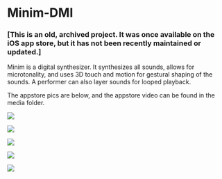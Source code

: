 # Minim-DMI
 
### [This is an old, archived project. It was once available on the iOS app store, but it has not been recently maintained or updated.]

Minim is a digital synthesizer. It synthesizes all sounds, allows for microtonality, and uses 3D touch and motion for gestural shaping of the sounds. A performer can also layer sounds for looped playback.

The appstore pics are below, and the appstore video can be found in the media folder.

![](https://github.com/justKD/Minim-DMI/blob/master/Minim/media/screenshot_1.jpg?raw=true&s=250x)

![](https://github.com/justKD/Minim-DMI/blob/master/Minim/media/screenshot_2.jpg?raw=true&s=250x)

![](https://github.com/justKD/Minim-DMI/blob/master/Minim/media/screenshot_3.jpg?raw=true&s=250x)

![](https://github.com/justKD/Minim-DMI/blob/master/Minim/media/screenshot_4.jpg?raw=true&s=250x)

![](https://github.com/justKD/Minim-DMI/blob/master/Minim/media/screenshot_5.jpg?raw=true&s=250x)